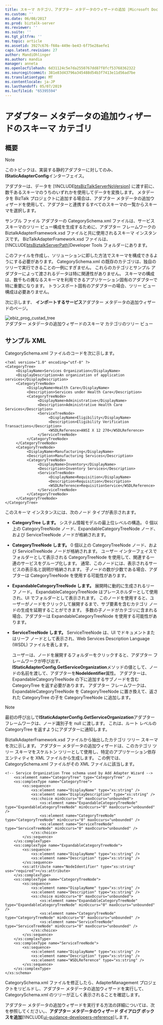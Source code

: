 ```yaml
---
title: スキーマ カテゴリ、アダプター メタデータのウィザードの追加 |Microsoft Docs
ms.custom: ''
ms.date: 06/08/2017
ms.prod: biztalk-server
ms.reviewer: ''
ms.suite: ''
ms.tgt_pltfrm: ''
ms.topic: article
ms.assetid: 3927c676-f60a-449e-be43-6f75e28aefe1
caps.latest.revision: 27
author: MandiOhlinger
ms.author: mandia
manager: anneta
ms.openlocfilehash: 6d31124c5e7da2550767dd87f8fcf53768362322
ms.sourcegitcommit: 381e83d43796a345488d54b3f7413e11d56ad7be
ms.translationtype: MT
ms.contentlocale: ja-JP
ms.lasthandoff: 05/07/2019
ms.locfileid: "65395594"
---
```

# <a name="schema-categories-in-the-add-adapter-metadata-wizard"></a>アダプター メタデータの追加ウィザードのスキーマ カテゴリ

## <a name="overview"></a>概要
> [!NOTE]
>  このトピックは、実装する静的アダプターに対してのみ、 **IStaticAdapterConfig**インターフェイス。  
  
 アダプターは、データを [!INCLUDE[btsBizTalkServerNoVersion](../includes/btsbiztalkservernoversion-md.md)] に渡す前に、数千あるスキーマのうちのいずれかを使用してデータを変換します。 メタデータを BizTalk プロジェクトに追加する場合は、アダプター メタデータの追加ウィザードを使用して、アダプターと連携するすべてのスキーマの一覧からスキーマを選択します。  
  
 サンプル ファイル アダプターの CategorySchema.xml ファイルは、サービス スキーマのツリー ビュー構成を生成するために、アダプター フレームワークの BiztalkAdapterFramework.xsd ファイルと共に使用されるスキーマ インスタンスです。  BizTalkAdapterFramework.xsd ファイルは、[!INCLUDE[btsBiztalkServerPath](../includes/btsbiztalkserverpath-md.md)]Developer Tools フォルダーにあります。  
  
 このファイルを作成し、ソリューションに即した方法でスキーマを構成できるようにする必要があります。 CategorySchema.xml の既存のカテゴリは、独自のツリーで実行できることの一例にすぎません。 これらのカテゴリとサンプル アダプターによって渡されるデータは特に関連性がありません。 スキーマの構成は、数千もの異なるスキーマを利用できるアプリケーション固有のアダプターで特に重要になります。 トランスポート固有のアダプターの場合、ツリー ビュー構成は必要ありません。  
  
 次に示します、 **インポートするサービス**アダプター メタデータの追加ウィザードのページ。  
  
 ![](../core/media/ebiz-prog-custad-tree.gif "ebiz_prog_custad_tree")  
アダプター メタデータの追加ウィザードのスキーマ カテゴリのツリー ビュー  


## <a name="sample-xml"></a>サンプル XML
  
 CategorySchema.xml ファイルのコードを次に示します。  
  
```  
<?xml version="1.0" encoding="utf-8" ?>  
<CategoryTree>  
     <DisplayName>Services Organization</DisplayName>  
     <DisplayDescription>An organization of application services</DisplayDescription>  
     <CategoryTreeNode>  
          <DisplayName>Health Care</DisplayName>  
          <Description>Services under Health Care</Description>  
          <CategoryTreeNode>  
               <DisplayName>Administrative</DisplayName>  
               <Description>Administrative Health Care Services</Description>  
               <ServiceTreeNode>  
                    <DisplayName>Eligibility</DisplayName>  
                    <Description>Eligibility Verification Transactions</Description>  
                    <WSDLReference>ANSI X 12 270</WSDLReference>  
               </ServiceTreeNode>  
          </CategoryTreeNode>  
     </CategoryTreeNode>  
     <CategoryTreeNode>  
          <DisplayName>Manufacturing</DisplayName>  
          <Description>Manufacturing Services</Description>  
          <CategoryTreeNode>  
               <DisplayName>Inventory</DisplayName>  
               <Description>Inventory Services</Description>  
               <ServiceTreeNode>  
                    <DisplayName>Requisition</DisplayName>  
                    <Description>Requisition</Description>  
                    <WSDLReference>RequisitionService</WSDLReference>  
               </ServiceTreeNode>  
          </CategoryTreeNode>  
     </CategoryTreeNode>  
</CategoryTree>  
```  
  
 このスキーマ インスタンスには、次のノード タイプが表示されます。  
  
- **CategoryTree します。** システム情報モデルの最上位レベルの構造。 0 個以上の CategoryTreeNode ノード、ExpandableCategoryTreeNode ノード、および ServiceTreeNode ノードが格納されます。  
  
- **CategoryTreeNode します。** 0 個以上の CategoryTreeNode ノード、および ServiceTreeNode ノードが格納されます。 ユーザー インターフェイスでフォルダーとして表示される CategoryTreeNode を使用して、関連する一連のサービスをグループ化します。 通常、このノードには、表示されるサービスの表示名と説明が格納されます。 子ノードの数が少数である場合、アダプターは CategoryTreeNode を使用する可能性があります。  
  
- **ExpandableCategoryTreeNode します。** 展開時に動的に生成されるリーフ ノード。 ExpandableCategoryTreeNode はプレースホルダーとして使用され、UI でフォルダーとして表示されます。 このノードを使用すると、ユーザーがノードをクリックして展開するまで、サブ要素を含むカテゴリ ノードの生成を延期することができます。 多数の子ノードがカテゴリに含まれる場合、アダプターは ExpandableCategoryTreeNode を使用する可能性があります。  
  
- **ServiceTreeNode します。** ServiceTreeNode は、UI でドキュメントまたはリーフ ノードとして表示され、Web Services Description Language (WSDL) ファイルを表します。  
  
  ユーザーは、ノードを展開するフォルダーをクリックすると、アダプター フレームワークが呼び出す、 **IStaticAdapterConfig.GetServiceOrganization**メソッドの値として、ノードの名前を渡して、アダプターを**NodeIdentifier**属性。 アダプターは、ExpandableCategoryTreeNode の下に追加するサブノードを含む CategoryTree を返す必要があります。 アダプター フレームワークは、ExpandableCategoryTreeNode を CategoryTreeNode に置き換えて、返された CategoryTree の子を CategoryTreeNode に追加します。  
  
> [!NOTE]
>  最初の呼び出しで**IStaticAdapterConfig.GetServiceOrganization**アダプター フレームワークは、ノード識別子を null に渡します。 これは、ルート レベルの CategoryTree を返すようにアダプターに通知します。  
  
 BiztalkAdapterFramework.xsd ファイルから抽出したカテゴリ ツリー スキーマを次に示します。 アダプター メタデータの追加ウィザードは、このカテゴリ ツリー スキーマをスケルトン ツリーとして使用し、特定のアプリケーション依存エンティティを XML ファイルから生成します。 この例では、CategorySchema.xml ファイルがその XML ファイルに該当します。  
  
```  
<!-- Service Organization Tree schema used by Add Adapter Wizard -->  
    <xs:element name="CategoryTree" type="CategoryTree" />  
    <xs:complexType name="CategoryTree">  
        <xs:sequence>  
            <xs:element name="DisplayName" type="xs:string" />  
            <xs:element name="DisplayDescription" type="xs:string" />  
            <xs:choice minOccurs="0" maxOccurs="unbounded">  
                <xs:element name="ExpandableCategoryTreeNode" type="ExpandableCategoryTreeNode" minOccurs="0" maxOccurs="unbounded" />  
                <xs:element name="CategoryTreeNode" type="CategoryTreeNode" minOccurs="0" maxOccurs="unbounded" />  
                <xs:element name="ServiceTreeNode" type="ServiceTreeNode" minOccurs="0" maxOccurs="unbounded" />  
            </xs:choice>  
        </xs:sequence>  
    </xs:complexType>  
    <xs:complexType name="ExpandableCategoryTreeNode">  
        <xs:sequence>  
            <xs:element name="DisplayName" type="xs:string" />  
            <xs:element name="Description" type="xs:string" />  
        </xs:sequence>  
        <xs:attribute name="NodeIdentifier" type="xs:string" use="required"></xs:attribute>  
    </xs:complexType>  
    <xs:complexType name="CategoryTreeNode">  
        <xs:sequence>  
            <xs:element name="DisplayName" type="xs:string" />  
            <xs:element name="Description" type="xs:string" />  
            <xs:choice minOccurs="0" maxOccurs="unbounded">  
                <xs:element name="ExpandableCategoryTreeNode" type="ExpandableCategoryTreeNode" minOccurs="0" maxOccurs="unbounded" />  
                <xs:element name="CategoryTreeNode" type="CategoryTreeNode" minOccurs="0" maxOccurs="unbounded" />  
                <xs:element name="ServiceTreeNode" type="ServiceTreeNode" minOccurs="0" maxOccurs="unbounded" />  
            </xs:choice>  
        </xs:sequence>  
    </xs:complexType>  
    <xs:complexType name="ServiceTreeNode">  
        <xs:sequence>  
            <xs:element name="DisplayName" type="xs:string" />  
            <xs:element name="Description" type="xs:string" />  
            <xs:element name="WSDLReference" type="xs:string" />  
        </xs:sequence>  
    </xs:complexType>  
</xs:schema>  
```  
  
 CategorySchema.xml ファイルを修正したら、AdapterManagement プロジェクトをリビルドし、アダプター メタデータの追加ウィザードを実行して、CategorySchema.xml のツリーが正しく表示されることを確認します。  
  
 アダプター メタデータの追加ウィザードを実行する方法の詳細については、次を参照してください。、**アダプター メタデータのウィザード ダイアログ ボックスを追加**[!INCLUDE[ui-guidance-developers-reference](../includes/ui-guidance-developers-reference.md)]します。